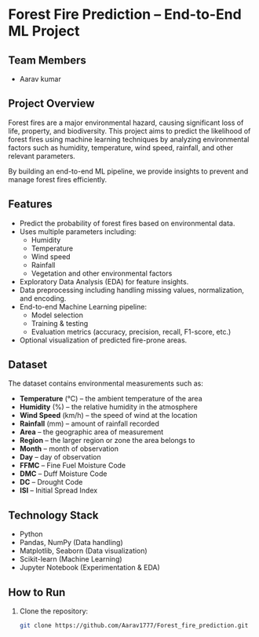 # Forest Fire Prediction – End-to-End ML Project

## Team Members
- Aarav kumar  

## Project Overview
Forest fires are a major environmental hazard, causing significant loss of life, property, and biodiversity. This project aims to predict the likelihood of forest fires using machine learning techniques by analyzing environmental factors such as humidity, temperature, wind speed, rainfall, and other relevant parameters.  

By building an end-to-end ML pipeline, we provide insights to prevent and manage forest fires efficiently.  

## Features
- Predict the probability of forest fires based on environmental data.  
- Uses multiple parameters including:
  - Humidity
  - Temperature
  - Wind speed
  - Rainfall
  - Vegetation and other environmental factors  
- Exploratory Data Analysis (EDA) for feature insights.  
- Data preprocessing including handling missing values, normalization, and encoding.  
- End-to-end Machine Learning pipeline:
  - Model selection
  - Training & testing
  - Evaluation metrics (accuracy, precision, recall, F1-score, etc.)
- Optional visualization of predicted fire-prone areas.  

## Dataset
The dataset contains environmental measurements such as:

- **Temperature** (°C) – the ambient temperature of the area  
- **Humidity** (%) – the relative humidity in the atmosphere  
- **Wind Speed** (km/h) – the speed of wind at the location  
- **Rainfall** (mm) – amount of rainfall recorded  
- **Area** – the geographic area of measurement  
- **Region** – the larger region or zone the area belongs to  
- **Month** – month of observation  
- **Day** – day of observation  
- **FFMC** – Fine Fuel Moisture Code  
- **DMC** – Duff Moisture Code  
- **DC** – Drought Code  
- **ISI** – Initial Spread Index 

## Technology Stack
- Python  
- Pandas, NumPy (Data handling)  
- Matplotlib, Seaborn (Data visualization)  
- Scikit-learn (Machine Learning)  
- Jupyter Notebook (Experimentation & EDA)  

## How to Run
1. Clone the repository:
   ```bash
   git clone https://github.com/Aarav1777/Forest_fire_prediction.git
